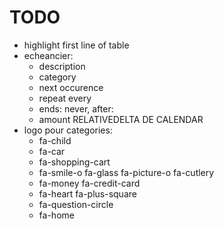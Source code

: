 # TODO
- highlight first line of table
- echeancier:
	- description
	- category
	- next occurence
	- repeat every
	- ends: never, after:
	- amount
	RELATIVEDELTA DE CALENDAR
- logo pour categories:
	- fa-child
	- fa-car
	- fa-shopping-cart
	- fa-smile-o  fa-glass fa-picture-o fa-cutlery
	- fa-money fa-credit-card
	- fa-heart fa-plus-square
	- fa-question-circle
	- fa-home